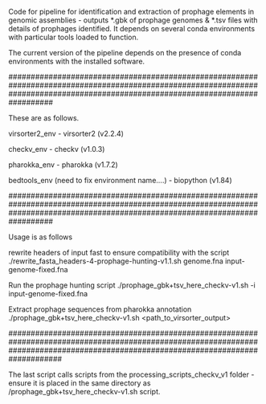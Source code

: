 Code for pipeline for identification and extraction of prophage elements in genomic assemblies - outputs *.gbk of prophage genomes & *.tsv files with details of prophages identified. It depends on several conda environments with particular tools loaded to function.

The current version of the pipeline depends on the presence of conda environments with the installed software.

##################################################################################################################################################################################

These are as follows.

virsorter2_env - virsorter2 (v2.2.4)

checkv_env - checkv (v1.0.3)

pharokka_env - pharokka (v1.7.2)

bedtools_env (need to fix environment name....) - biopython (v1.84)

##################################################################################################################################################################################

Usage is as follows

rewrite headers of input fast to ensure compatibility with the script
./rewrite_fasta_headers-4-prophage-hunting-v1.1.sh genome.fna input-genome-fixed.fna

Run the prophage hunting script
./prophage_gbk+tsv_here_checkv-v1.sh -i input-genome-fixed.fna

Extract prophage sequences from pharokka annotation
./prophage_gbk+tsv_here_checkv-v1.sh <path_to_virsorter_output>

####################################################################################################################################################################################

The last script calls scripts from the processing_scripts_checkv_v1 folder - ensure it is placed in the same directory as /prophage_gbk+tsv_here_checkv-v1.sh script.
